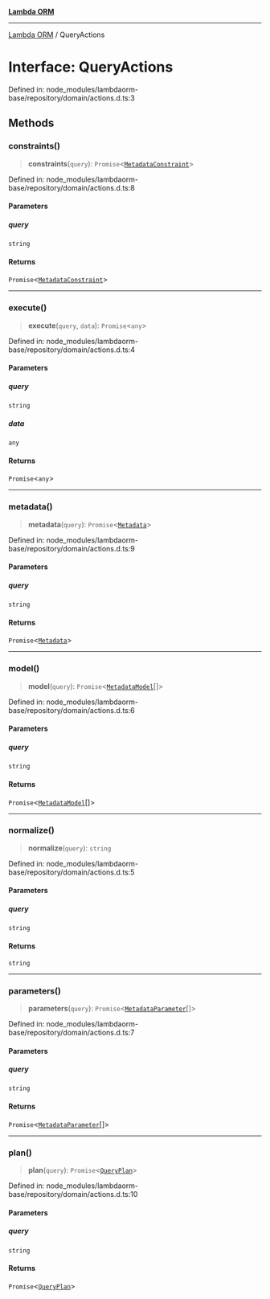 [**Lambda ORM**](../README.md)

***

[Lambda ORM](../README.md) / QueryActions

# Interface: QueryActions

Defined in: node\_modules/lambdaorm-base/repository/domain/actions.d.ts:3

## Methods

### constraints()

> **constraints**(`query`): `Promise`\<[`MetadataConstraint`](MetadataConstraint.md)\>

Defined in: node\_modules/lambdaorm-base/repository/domain/actions.d.ts:8

#### Parameters

##### query

`string`

#### Returns

`Promise`\<[`MetadataConstraint`](MetadataConstraint.md)\>

***

### execute()

> **execute**(`query`, `data`): `Promise`\<`any`\>

Defined in: node\_modules/lambdaorm-base/repository/domain/actions.d.ts:4

#### Parameters

##### query

`string`

##### data

`any`

#### Returns

`Promise`\<`any`\>

***

### metadata()

> **metadata**(`query`): `Promise`\<[`Metadata`](Metadata.md)\>

Defined in: node\_modules/lambdaorm-base/repository/domain/actions.d.ts:9

#### Parameters

##### query

`string`

#### Returns

`Promise`\<[`Metadata`](Metadata.md)\>

***

### model()

> **model**(`query`): `Promise`\<[`MetadataModel`](MetadataModel.md)[]\>

Defined in: node\_modules/lambdaorm-base/repository/domain/actions.d.ts:6

#### Parameters

##### query

`string`

#### Returns

`Promise`\<[`MetadataModel`](MetadataModel.md)[]\>

***

### normalize()

> **normalize**(`query`): `string`

Defined in: node\_modules/lambdaorm-base/repository/domain/actions.d.ts:5

#### Parameters

##### query

`string`

#### Returns

`string`

***

### parameters()

> **parameters**(`query`): `Promise`\<[`MetadataParameter`](MetadataParameter.md)[]\>

Defined in: node\_modules/lambdaorm-base/repository/domain/actions.d.ts:7

#### Parameters

##### query

`string`

#### Returns

`Promise`\<[`MetadataParameter`](MetadataParameter.md)[]\>

***

### plan()

> **plan**(`query`): `Promise`\<[`QueryPlan`](QueryPlan.md)\>

Defined in: node\_modules/lambdaorm-base/repository/domain/actions.d.ts:10

#### Parameters

##### query

`string`

#### Returns

`Promise`\<[`QueryPlan`](QueryPlan.md)\>
